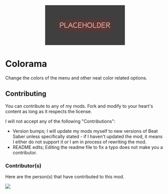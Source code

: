 <div align="center">
  <img src="cover.png" width="50%" height="auto">
</div>

# Colorama

Change the colors of the menu and other neat color related options.

## Contributing

You can contribute to any of my mods. Fork and modify to your heart's content as long as it respects the license.

I will not accept any of the following "Contributions":

- Version bumps; I will update my mods myself to new versions of Beat Saber unless specifically stated - if I haven't updated the mod, it means I either do not support it or I am in process of rewriting the mod.
- README edits; Editing the readme file to fix a typo does not make you a contributor.

### Contributor(s)

Here are the person(s) that have contributed to this mod.

<a href="https://github.com/cal117/colorama/graphs/contributors">
  <img src="https://contrib.rocks/image?repo=cal117/colorama" />
</a>
